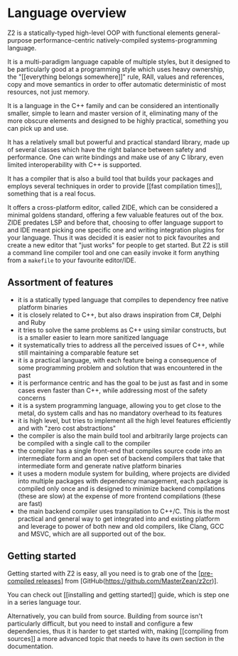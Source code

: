 # Language overview

Z2 is a statically-typed high-level OOP with functional elements general-purpose performance-centric natively-compiled systems-programming language.

It is a multi-paradigm language capable of multiple styles, but it designed to be particularly good at a programming style which uses heavy ownership, the "[[everything belongs somewhere]]" rule, RAII, values and references, copy and move semantics in order to offer automatic deterministic of most resources, not just memory.

It is a language in the C++ family and can be considered an intentionally smaller, simple to learn and master version of it, eliminating many of the more obscure elements and designed to be highly practical, something you can pick up and use.

It has a relatively small but powerful and practical standard library, made up of several classes which have the right balance between safety and performance. One can write bindings and make use of any C library, even limited interoperability with C++ is supported.

It has a compiler that is also a build tool that builds your packages and employs several techniques in order to provide [[fast compilation times]], something that is a real focus.

It offers a cross-platform editor, called ZIDE, which can be considered a minimal goldens standard, offering a few valuable features out of the box. ZIDE predates LSP and before that, choosing to offer language support to and IDE meant picking one specific one and writing integration plugins for your language. Thus it was decided it is easier not to pick favourites and create a new editor that "just works" for people to get started. But Z2 is still  a command line compiler tool and one can easily invoke it form anything from a `makefile` to your favourite editor/IDE.

## Assortment of features

- it is a statically typed language that compiles to dependency free native platform binaries
- it is closely related to C++, but also draws inspiration from C#, Delphi and Ruby
- it tries to solve the same problems as C++ using similar constructs, but is a smaller easier to learn more sanitized language
- it systematically tries to address all the perceived issues of C++, while still maintaining a comparable feature set
- it is a practical language, with each feature being a consequence of some programming problem and solution that was encountered in the past
- it is performance centric and has the goal to be just as fast and in some cases even faster than C++, while addressing most of the safety concerns
- it is a system programming language, allowing you to get close to the metal, do system calls and has no mandatory overhead to its features
- it is high level, but tries to implement all the high level features efficiently and with "zero cost abstractions"
- the compiler is also the main build tool and arbitrarily large projects can be compiled with a single call to the compiler
- the compiler has a single front-end that compiles source code into an intermediate form and an open set of backend compilers that take that intermediate form and generate native platform binaries
- it uses a modern module system for building, where projects are divided into multiple packages with dependency management, each package is compiled only once and is designed to minimize backend compilations (these are slow) at the expense of more frontend compilations (these are fast)
- the main backend compiler uses transpilation to C++/C. This is the most practical and general way to get integrated into and existing platform and leverage to power of both new and old compilers, like Clang, GCC and MSVC, which are all supported out of the box.

## Getting started

Getting started with Z2 is easy, all you need is to grab one of the [[pre-compiled releases](https://github.com/MasterZean/z2cr/releases)] from [GitHub(https://github.com/MasterZean/z2cr)].

You can check out [[installing and getting started]] guide, which is step one in a series language tour.

Alternatively, you can build from source. Building from source isn't particularly difficult, but you need to install and configure a few dependencies, thus it is harder to get started with, making [[compiling from sources]] a more advanced topic that needs to have its own section in the documentation.


